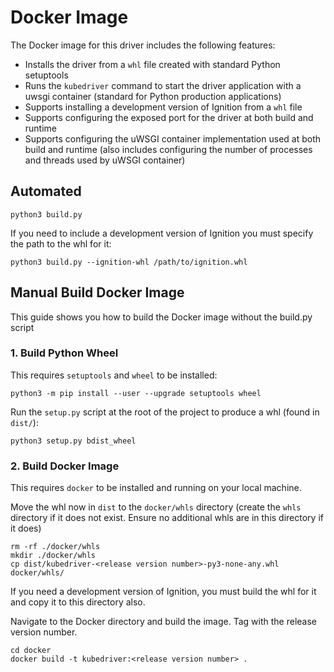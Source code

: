 # Docker Image

The Docker image for this driver includes the following features:

- Installs the driver from a `whl` file created with standard Python setuptools
- Runs the `kubedriver` command to start the driver application with a uwsgi container (standard for Python production applications)
- Supports installing a development version of Ignition from a `whl` file
- Supports configuring the exposed port for the driver at both build and runtime
- Supports configuring the uWSGI container implementation used at both build and runtime (also includes configuring the number of processes and threads used by uWSGI container)

## Automated

```
python3 build.py 
```

If you need to include a development version of Ignition you must specify the path to the whl for it:

```
python3 build.py --ignition-whl /path/to/ignition.whl
```

## Manual Build Docker Image

This guide shows you how to build the Docker image without the build.py script

### 1. Build Python Wheel

This requires `setuptools` and `wheel` to be installed:

```
python3 -m pip install --user --upgrade setuptools wheel
```

Run the `setup.py` script at the root of the project to produce a whl (found in `dist/`):

```
python3 setup.py bdist_wheel
```

### 2. Build Docker Image

This requires `docker` to be installed and running on your local machine.

Move the whl now in `dist` to the `docker/whls` directory (create the `whls` directory if it does not exist. Ensure no additional whls are in this directory if it does)

```
rm -rf ./docker/whls
mkdir ./docker/whls
cp dist/kubedriver-<release version number>-py3-none-any.whl docker/whls/
```

If you need a development version of Ignition, you must build the whl for it and copy it to this directory also.

Navigate to the Docker directory and build the image. Tag with the release version number.

```
cd docker
docker build -t kubedriver:<release version number> .
```